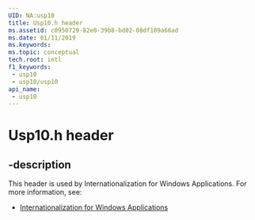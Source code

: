 ```yaml
---
UID: NA:usp10
title: Usp10.h header
ms.assetid: c0950729-82e0-39b8-bd02-08df109a66ad
ms.date: 01/11/2019
ms.keywords: 
ms.topic: conceptual
tech.root: intl
f1_keywords:
 - usp10
 - usp10/usp10
api_name:
 - usp10
---
```


# Usp10.h header


## -description

This header is used by Internationalization for Windows Applications. For more information, see:

- [Internationalization for Windows Applications](../_intl/index.md)


